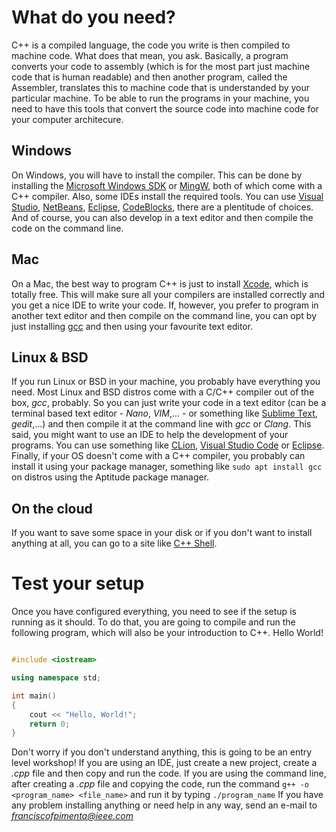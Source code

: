 # What do you need?

C++ is a compiled language, the code you write is then compiled to machine code. What does that mean, you ask. Basically, a program converts your code to assembly (which is for the most part just machine code that is human readable) and then another program, called the Assembler, translates this to machine code that is understanded by your particular machine. To be able to run the programs in your machine, you need to have this tools that convert the source code into machine code for your computer architecure.

## Windows

On Windows, you will have to install the compiler. This can be done by installing the [Microsoft Windows SDK](https://developer.microsoft.com/pt-pt/windows/downloads/windows-10-sdk) or [MingW](http://www.mingw.org/), both of which come with a C++ compiler. Also, some IDEs install the required tools. You can use [Visual Studio](https://www.visualstudio.com/), [NetBeans](https://netbeans.org/features/cpp/), [Eclipse](http://www.eclipse.org/downloads/packages/eclipse-ide-cc-developers/oxygen1a), [CodeBlocks](http://www.codeblocks.org/), there are a plentitude of choices. And of course, you can also develop in a text editor and then compile the code on the command line.

## Mac

On a Mac, the best way to program C++ is just to install [Xcode](https://developer.apple.com/xcode/), which is totally free. This will make sure all your compilers are installed correctly and you get a nice IDE to write your code. If, however, you prefer to program in another text editor and then compile on the command line, you can opt by just installing [gcc](https://gcc.gnu.org/) and then using your favourite text editor.

## Linux & BSD

If you run Linux or BSD in your machine, you probably have everything you need. Most Linux and BSD distros come with a C/C++ compiler out of the box, *gcc*, probably. So you can just write your code in a text editor (can be a terminal based text editor - *Nano*, *VIM*,... - or something like [Sublime Text](https://www.sublimetext.com/), *gedit*,...) and then compile it at the command line with *gcc* or *Clang*.
This said, you might want to use an IDE to help the development of your programs. You can use something like [CLion](https://www.jetbrains.com/clion/), [Visual Studio Code](https://code.visualstudio.com/) or [Eclipse](ttp://www.eclipse.org/downloads/packages/eclipse-ide-cc-developers/oxygen1a). Finally, if your OS doesn't come with a C++ compiler, you probably can install it using your package manager, something like `sudo apt install gcc` on distros using the Aptitude package manager.

## On the cloud

If you want to save some space in your disk or if you don't want to install anything at all, you can go to a site like [C++ Shell](http://cpp.sh/).

# Test your setup

Once you have configured everything, you need to see if the setup is running as it should. To do that, you are going to compile and run the following program, which will also be your introduction to C++. Hello World!

```c++

#include <iostream>

using namespace std;

int main() 
{
    cout << "Hello, World!";
    return 0;
}

```
Don't worry if you don't understand anything, this is going to be an entry level workshop!
If you are using an IDE, just create a new project, create a *.cpp* file and then copy and run the code.
If you are using the command line, after creating a *.cpp* file and copying the code, run the command ` g++ -o <program_name> <file_name> ` and run it by typing `./program_name`
If you have any problem installing anything or need help in any way, send an e-mail to *franciscofpimenta@ieee.com*

